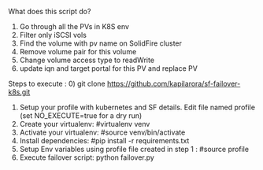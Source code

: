 What does this script do?
1) Go through all the PVs in K8S env
2) Filter only iSCSI vols
3) Find the volume with pv name on SolidFire cluster
4) Remove volume pair for this volume
5) Change volume access type to readWrite
6) update iqn and target portal for this PV and replace PV

Steps to execute :
0) git clone https://github.com/kapilarora/sf-failover-k8s.git
1) Setup your profile with kubernetes and SF details. Edit file named profile (set NO_EXECUTE=true for a dry run)
2) Create your virtualenv: #virtualenv venv
3) Activate your virtualenv: #source venv/bin/activate
4) Install dependencies: #pip install -r requirements.txt
5) Setup Env variables using profile file created in step 1 : #source profile
6) Execute failover script: python failover.py

